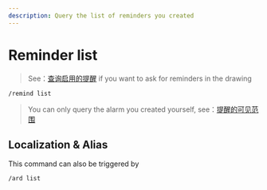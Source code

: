 ```yaml
---
description: Query the list of reminders you created
---
```


# Reminder list

> See：[查询启用的提醒](../roll/remoind.md) if you want to ask for reminders in the drawing

```
/remind list
```

> You can only query the alarm you created yourself, see：[提醒的可见范围](overview.md#ti-xing-de-ke-jian-fan-wei)

## Localization & Alias

This command can also be triggered by

```
/ard list
```
